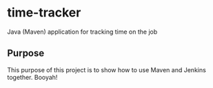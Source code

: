 # time-tracker
Java (Maven) application for tracking time on the job

## Purpose

This purpose of this project is to show how to use Maven and Jenkins together. Booyah!
